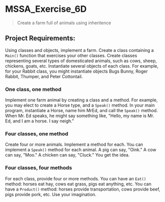 # MSSA_Exercise_6D


> Create a farm full of animals using inheritence

## Project Requirements:
Using classes and objects, implement a farm. Create a class containing a `Main()` function that exercises your other classes. Create classes representing several types of domesticated animals, such as cows, sheep, chickens, goats, etc. Instantiate several objects of each class. For example, for your Rabbit class, you might instantiate objects Bugs Bunny, Roger Rabbit, Thumper, and Peter Cottontail.

### **One class, one method**

Implement one farm animal by creating a class and a method. For example, you may elect to create a Horse type, and a `Speak()` method. In your main program, instantiate a Horse, name him MrEd, and call the `Speak()` method. When Mr. Ed speaks, he might say something like, "Hello, my name is Mr. Ed, and I am a horse. I say neigh."

### **Four classes, one method**
Create four or more animals. Implement a method for each. You can implement a `Speak()` method for each animal. A pig can say, "Oink." A cow can say, "Moo." A chicken can say, "Cluck." You get the idea.

### **Four classes, four methods**
For each class, provide four or more methods. You can have an `Eat()` method: horses eat hay, cows eat grass, pigs eat anything, etc. You can have a `Product()` method: horses provide transportation, cows provide beef, pigs provide pork, etc. Use your imagination.